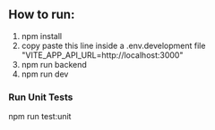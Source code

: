 ## How to run:

1. npm install
2. copy paste this line inside a .env.development file "VITE_APP_API_URL=http://localhost:3000"
3. npm run backend
4. npm run dev

### Run Unit Tests

npm run test:unit
